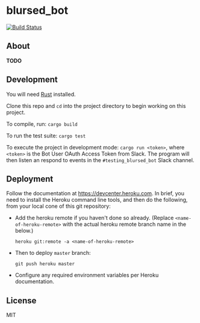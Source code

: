 # blursed\_bot

[![Build Status](https://travis-ci.org/blursed/blursed_bot.svg?branch=master)](https://travis-ci.org/blursed/blursed_bot)

## About

**TODO**

## Development

You will need [Rust](https://www.rust-lang.org/tools/install) installed.

Clone this repo and `cd` into the project directory to begin working on this project.

To compile, run: `cargo build`

To run the test suite: `cargo test`

To execute the project in development mode: `cargo run <token>`, where `<token>` is the Bot User
OAuth Access Token from Slack. The program will then listen an respond to events in the `#testing_blursed_bot`
Slack channel.

## Deployment

Follow the documentation at https://devcenter.heroku.com. In brief, you need to install the Heroku
command line tools, and then do the following, from your local cone of this git repository:
* Add the heroku remote if you haven't done so already. (Replace `<name-of-heroku-remote>` with the
  actual heroku remote branch name in the below.)
  ```
  heroku git:remote -a <name-of-heroku-remote>
  ```
* Then to deploy `master` branch:
  ```
  git push heroku master
  ```
* Configure any required environment variables per Heroku documentation.

## License

MIT
